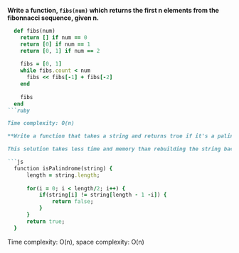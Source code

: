 **Write a function, `fibs(num)` which returns the first n elements from the fibonnacci sequence, given n.**

  ```ruby
    def fibs(num)
      return [] if num == 0
      return [0] if num == 1
      return [0, 1] if num == 2
    
      fibs = [0, 1]
      while fibs.count < num
        fibs << fibs[-1] + fibs[-2]
      end
    
      fibs
    end
  ```ruby

Time complexity: O(n)

**Write a function that takes a string and returns true if it's a palindrome, false if it's not. Use Javascript**

This solution takes less time and memory than rebuilding the string backward and comparing the two.

  ```js
    function isPalindrome(string) {
    	length = string.length;
	
    	for(i = 0; i < length/2; i++) {
    		if(string[i] != string[length - 1 -i]) {
    			return false;
    		}
    	}
    	return true;
    }
  ```

Time complexity: O(n), space complexity: O(n)
